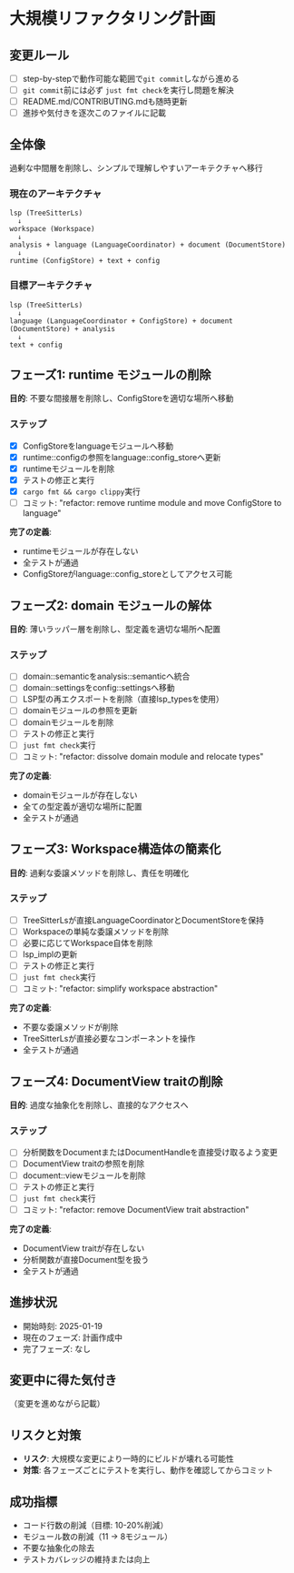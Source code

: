 # 大規模リファクタリング計画

## 変更ルール
- [ ] step-by-stepで動作可能な範囲で`git commit`しながら進める
- [ ] `git commit`前には必ず `just fmt check`を実行し問題を解決
- [ ] README.md/CONTRIBUTING.mdも随時更新
- [ ] 進捗や気付きを逐次このファイルに記載

## 全体像
過剰な中間層を削除し、シンプルで理解しやすいアーキテクチャへ移行

### 現在のアーキテクチャ
```
lsp (TreeSitterLs)
  ↓
workspace (Workspace)
  ↓
analysis + language (LanguageCoordinator) + document (DocumentStore)
  ↓
runtime (ConfigStore) + text + config
```

### 目標アーキテクチャ
```
lsp (TreeSitterLs)
  ↓
language (LanguageCoordinator + ConfigStore) + document (DocumentStore) + analysis
  ↓
text + config
```

## フェーズ1: runtime モジュールの削除
**目的**: 不要な間接層を削除し、ConfigStoreを適切な場所へ移動

### ステップ
- [x] ConfigStoreをlanguageモジュールへ移動
- [x] runtime::configの参照をlanguage::config_storeへ更新
- [x] runtimeモジュールを削除
- [x] テストの修正と実行
- [x] `cargo fmt && cargo clippy`実行
- [ ] コミット: "refactor: remove runtime module and move ConfigStore to language"

**完了の定義**:
- runtimeモジュールが存在しない
- 全テストが通過
- ConfigStoreがlanguage::config_storeとしてアクセス可能

## フェーズ2: domain モジュールの解体
**目的**: 薄いラッパー層を削除し、型定義を適切な場所へ配置

### ステップ
- [ ] domain::semanticをanalysis::semanticへ統合
- [ ] domain::settingsをconfig::settingsへ移動
- [ ] LSP型の再エクスポートを削除（直接lsp_typesを使用）
- [ ] domainモジュールの参照を更新
- [ ] domainモジュールを削除
- [ ] テストの修正と実行
- [ ] `just fmt check`実行
- [ ] コミット: "refactor: dissolve domain module and relocate types"

**完了の定義**:
- domainモジュールが存在しない
- 全ての型定義が適切な場所に配置
- 全テストが通過

## フェーズ3: Workspace構造体の簡素化
**目的**: 過剰な委譲メソッドを削除し、責任を明確化

### ステップ
- [ ] TreeSitterLsが直接LanguageCoordinatorとDocumentStoreを保持
- [ ] Workspaceの単純な委譲メソッドを削除
- [ ] 必要に応じてWorkspace自体を削除
- [ ] lsp_implの更新
- [ ] テストの修正と実行
- [ ] `just fmt check`実行
- [ ] コミット: "refactor: simplify workspace abstraction"

**完了の定義**:
- 不要な委譲メソッドが削除
- TreeSitterLsが直接必要なコンポーネントを操作
- 全テストが通過

## フェーズ4: DocumentView traitの削除
**目的**: 過度な抽象化を削除し、直接的なアクセスへ

### ステップ
- [ ] 分析関数をDocumentまたはDocumentHandleを直接受け取るよう変更
- [ ] DocumentView traitの参照を削除
- [ ] document::viewモジュールを削除
- [ ] テストの修正と実行
- [ ] `just fmt check`実行
- [ ] コミット: "refactor: remove DocumentView trait abstraction"

**完了の定義**:
- DocumentView traitが存在しない
- 分析関数が直接Document型を扱う
- 全テストが通過

## 進捗状況
- 開始時刻: 2025-01-19
- 現在のフェーズ: 計画作成中
- 完了フェーズ: なし

## 変更中に得た気付き
（変更を進めながら記載）

## リスクと対策
- **リスク**: 大規模な変更により一時的にビルドが壊れる可能性
- **対策**: 各フェーズごとにテストを実行し、動作を確認してからコミット

## 成功指標
- コード行数の削減（目標: 10-20%削減）
- モジュール数の削減（11 → 8モジュール）
- 不要な抽象化の除去
- テストカバレッジの維持または向上